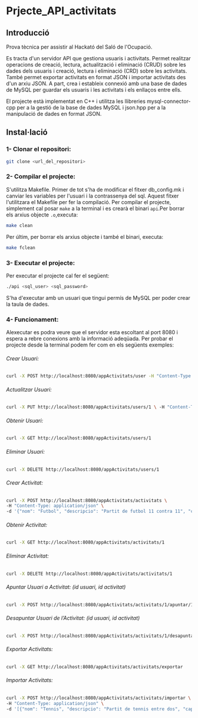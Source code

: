 # Prjecte_API_activitats

## Introducció
Prova tècnica per assistir al Hackató del Saló de l'Ocupació.

Es tracta d'un servidor API que gestiona usuaris i activitats. Permet realitzar operacions de creació, lectura, actualització i eliminació (CRUD) sobre les dades dels usuaris i creació, lectura i eliminació (CRD) sobre les activitats. També permet exportar activitats en format JSON i importar activitats des d'un arxiu JSON.
A part, crea i estableix connexió amb una base de dades de MySQL per guardar els usuaris i les activitats i els enllaços entre ells.

El projecte està implementat en C++ i utilitza les llibreries mysql-connector-cpp per a la gestió de la base de dades MySQL i json.hpp per a la manipulació de dades en format JSON.


## Instal·lació

### 1- Clonar el repositori:
```bash
git clone <url_del_repositori>
```

### 2- Compilar el projecte:
S'utilitza Makefile. Primer de tot s'ha de modificar el fitxer db_config.mk i canviar les variables per l'usuari i la contrassenya del sql. Aquest fitxer l'utilitzara el Makefile per fer la compilació.
Per compilar el projecte, simplement cal posar `make` a la terminal i es crearà el binari `api`.Per borrar els arxius objecte `.o`,executa:
```bash
make clean
```

Per últim, per borrar els arxius objecte i també el binari, executa:
```bash
make fclean
```

### 3- Executar el projecte:
Per executar el projecte cal fer el següent:
```bash
./api <sql_user> <sql_password>
```

S'ha d'executar amb un usuari que tingui permís de MySQL per poder crear la taula de dades.

### 4- Funcionament:
Alexecutar es podra veure que el servidor esta escoltant al port 8080 i espera a rebre conexions amb la informació adeqüada. Per probar el projecte desde la terminal podem fer com en els següents exemples:

###### Crear Usuari:
```bash
curl -X POST http://localhost:8080/appActivitats/user -H "Content-Type: application/json" -d '{"nom": "Juan", "cognoms": "Pérez", "dni": "46099155W" , "edat": 30, "email": "juan.perez@example.com"}'
```

###### Actualitzar Usuari:
```bash
curl -X PUT http://localhost:8080/appActivitats/users/1 \ -H "Content-Type: application/json" \ -d '{"nom": "Juan", "cognoms": "Pérez", "dni": "12345678A", "edat": 31, "email": "juan.perez@example.com"}' 
```

###### Obtenir Usuari:
```bash
curl -X GET http://localhost:8080/appActivitats/users/1
```

###### Eliminar Usuari:
```bash
curl -X DELETE http://localhost:8080/appActivitats/users/1
```

###### Crear Activitat:
```bash
curl -X POST http://localhost:8080/appActivitats/activitats \
-H "Content-Type: application/json" \
-d '{"nom": "Futbol", "descripcio": "Partit de futbol 11 contra 11", "capacitat_maxima": 22}'
```

###### Obtenir Activitat:
```bash
curl -X GET http://localhost:8080/appActivitats/activitats/1
```

###### Eliminar Activitat:
```bash
curl -X DELETE http://localhost:8080/appActivitats/activitats/1
```

###### Apuntar Usuari a Activitat: (id usuari, id activitat)
```bash
curl -X POST http://localhost:8080/appActivitats/activitats/1/apuntar/1
```

###### Desapuntar Usuari de l’Activitat: (id usuari, id activitat)
```bash
curl -X POST http://localhost:8080/appActivitats/activitats/1/desapuntar/1
```

###### Exportar Activitats:
```bash
curl -X GET http://localhost:8080/appActivitats/activitats/exportar
```

###### Importar Activitats:
```bash
curl -X POST http://localhost:8080/appActivitats/activitats/importar \
-H "Content-Type: application/json" \
-d '[{"nom": "Tennis", "descripcio": "Partit de tennis entre dos", "capacitat_maxima": 2}]'
```

